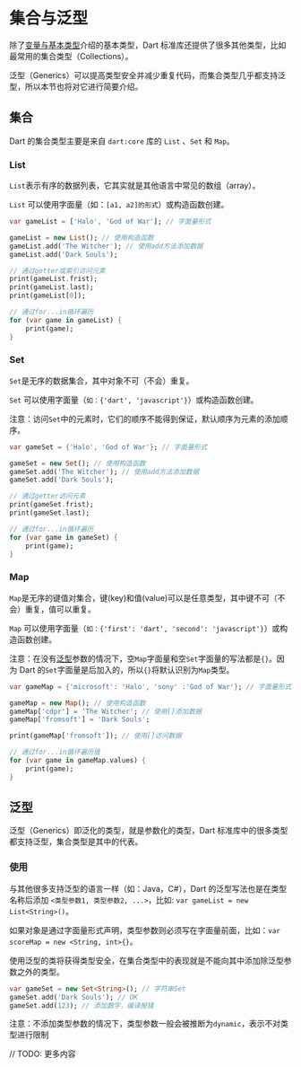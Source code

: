 # 集合与泛型

除了[变量与基本类型](/language/basics.md)介绍的基本类型，Dart 标准库还提供了很多其他类型，比如最常用的集合类型（Collections）。

泛型（Generics）可以提高类型安全并减少重复代码，而集合类型几乎都支持泛型，所以本节也将对它进行简要介绍。

## 集合

Dart 的集合类型主要是来自 `dart:core` 库的 `List` 、`Set` 和 `Map`。

### List

`List`表示有序的数据列表，它其实就是其他语言中常见的数组（array）。

`List` 可以使用字面量（如：`[a1, a2]的形式`）或构造函数创建。

```dart
var gameList = ['Halo', 'God of War']; // 字面量形式

gameList = new List(); // 使用构造函数
gameList.add('The Witcher'); // 使用add方法添加数据
gameList.add('Dark Souls');

// 通过getter或索引访问元素
print(gameList.frist);
print(gameList.last);
print(gameList[0]);

// 通过for...in循环遍历
for (var game in gameList) {
    print(game);
}
```

### Set

`Set`是无序的数据集合，其中对象不可（不会）重复。

`Set` 可以使用字面量（`如：{'dart', 'javascript'}`）或构造函数创建。

注意：访问`Set`中的元素时，它们的顺序不能得到保证，默认顺序为元素的添加顺序。

```dart
var gameSet = {'Halo', 'God of War'}; // 字面量形式

gameSet = new Set(); // 使用构造函数
gameSet.add('The Witcher'); // 使用add方法添加数据
gameSet.add('Dark Souls');

// 通过getter访问元素
print(gameSet.frist);
print(gameSet.last);

// 通过for...in循环遍历
for (var game in gameSet) {
    print(game);
}
```

### Map

`Map`是无序的键值对集合，键(key)和值(value)可以是任意类型，其中键不可（不会）重复，值可以重复。

`Map` 可以使用字面量（`如：{'first': 'dart', 'second': 'javascript'}`）或构造函数创建。

注意：在没有[泛型](/language/generics.md)参数的情况下，空`Map`字面量和空`Set`字面量的写法都是`{}`。因为 Dart 的`Set`字面量是后加入的，所以`{}`将默认识别为`Map`类型。

```dart
var gameMap = {'microsoft': 'Halo', 'sony' :'God of War'}; // 字面量形式

gameMap = new Map(); // 使用构造函数
gameMap['cdpr'] = 'The Witcher'; // 使用[]添加数据
gameMap['fromsoft'] = 'Dark Souls';

print(gameMap['fromsoft']); // 使用[]访问数据

// 通过for...in循环遍历值
for (var game in gameMap.values) {
    print(game);
}
```

## 泛型

泛型（Generics）即泛化的类型，就是参数化的类型，Dart 标准库中的很多类型都支持泛型，集合类型是其中的代表。

### 使用

与其他很多支持泛型的语言一样（如：Java，C#），Dart 的泛型写法也是在类型名称后添加 `<类型参数1, 类型参数2, ...>`，比如: `var gameList = new List<String>()`。

如果对象是通过字面量形式声明，类型参数则必须写在字面量前面，比如：`var scoreMap = new <String, int>{}`。

使用泛型的类将获得类型安全，在集合类型中的表现就是不能向其中添加除泛型参数之外的类型。

```dart
var gameSet = new Set<String>(); // 字符串Set
gameSet.add('Dark Souls'); // OK
gameSet.add(123); // 添加数字，编译报错
```

注意：不添加类型参数的情况下，类型参数一般会被推断为`dynamic`，表示不对类型进行限制

// TODO: 更多内容